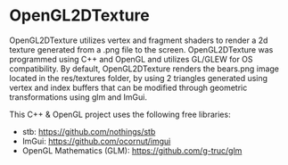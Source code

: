 # OpenGL2DTexture

OpenGL2DTexture utilizes vertex and fragment shaders to render a 2d texture generated from a .png file to the screen. OpenGL2DTexture was programmed using C++ and OpenGL and utilizes GL/GLEW for OS compatibility. By default, OpenGL2DTexture renders the bears.png image located in the res/textures folder, by using 2 triangles generated using vertex and index buffers that can be modified through geometric transformations using glm and ImGui. 

This C++ & OpenGL project uses the following free libraries:
- stb: https://github.com/nothings/stb
- ImGui: https://github.com/ocornut/imgui
- OpenGL Mathematics (GLM): https://github.com/g-truc/glm
